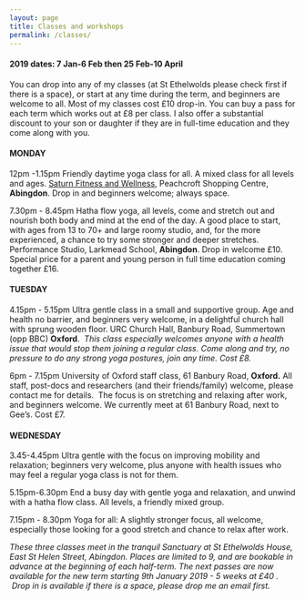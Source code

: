 ```yaml
---
layout: page
title: Classes and workshops
permalink: /classes/
---
```


#### 2019 dates: 7 Jan-6 Feb then 25 Feb-10 April

You can drop into any of my classes (at St Ethelwolds please check first if there is a space), or start at any time during the term, and beginners are welcome to all. Most of my classes cost &pound;10 drop-in. You can buy a pass for each term which works out at &pound;8 per class. I also offer a substantial discount to your son or daughter if they are in full-time education and they come along with you.

#### **MONDAY**

12pm -1.15pm Friendly daytime yoga class for all. A mixed class for all levels and ages. [Saturn Fitness and Wellness](http://www.saturnfitness.co.uk/), Peachcroft Shopping Centre, **Abingdon**. Drop in and beginners welcome; always space.

7.30pm - 8.45pm Hatha flow yoga, all levels, come and stretch out and nourish both body and mind at the end of the day. A good place to start, with ages from 13 to 70+ and large roomy studio, and, for the more experienced, a chance to try some stronger and deeper stretches. Performance Studio, Larkmead School, **Abingdon**. Drop in welcome &pound;10. Special price for a parent and young person in full time education coming together &pound;16.

#### **TUESDAY**

4.15pm - 5.15pm Ultra gentle class in a small and supportive group. Age and health no barrier, and beginners very welcome, in a delightful church hall with sprung wooden floor. URC Church Hall, Banbury Road, Summertown (opp BBC) **Oxford**.&nbsp; *This class especially welcomes anyone with a health issue that would stop them joining a regular class. Come along and try, no pressure to do any strong yoga postures, join any time. Cost &pound;8.*

6pm - 7.15pm University of Oxford staff class, 61 Banbury Road, **Oxford.** All staff, post-docs and researchers (and their friends/family) welcome, please contact me for details.&nbsp; The focus is on stretching and relaxing after work, and beginners welcome. We currently meet at 61 Banbury Road, next to Gee’s. Cost &pound;7.

#### **WEDNESDAY**

3.45-4.45pm Ultra gentle with the focus on improving mobility and relaxation; beginners very welcome, plus anyone with health issues who may feel a regular yoga class is not for them.&nbsp;

5.15pm-6.30pm End a busy day with gentle yoga and relaxation, and unwind with a hatha flow class. All levels, a friendly mixed group.

7.15pm - 8.30pm Yoga for all: A slightly stronger focus, all welcome, especially those looking for a good stretch and chance to relax after work. &nbsp;&nbsp;

*These three classes meet in the tranquil Sanctuary at St Ethelwolds House, East St Helen Street, Abingdon. Places are limited to 9, and are bookable in advance at the beginning of each half-term. The next passes are now available for the new term starting 9th January 2019 - 5 weeks at &pound;40 . &nbsp;Drop in is available if there is a space, please drop me an email first.*

<br>&nbsp;
